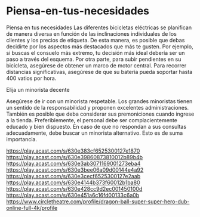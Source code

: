 # Piensa-en-tus-necesidades
Piensa en tus necesidades
Las diferentes bicicletas eléctricas se planifican de manera diversa en función de las inclinaciones individuales de los clientes y los precios de etiqueta. De esta manera, es posible que debas decidirte por los aspectos más destacados que más te gusten. Por ejemplo, si buscas el consuelo más extremo, tu decisión más ideal debería ser un paso a través del esquema. Por otra parte, para subir pendientes en su bicicleta, asegúrese de obtener un marco de motor central. Para recorrer distancias significativas, asegúrese de que su batería pueda soportar hasta 400 vatios por hora.

Elija un minorista decente

Asegúrese de ir con un minorista respetable. Los grandes minoristas tienen un sentido de la responsabilidad y proponen excelentes administraciones. También es posible que deba considerar sus premoniciones cuando ingrese a la tienda. Preferiblemente, el personal debe ser complacientemente educado y bien dispuesto. En caso de que no respondan a sus consultas adecuadamente, debe buscar un minorista alternativo. Esto es de suma importancia.

https://play.acast.com/s/630e383cf6525300127e1870
https://play.acast.com/s/630e39860873810012b89b4b
https://play.acast.com/s/630e3ab3071169001273eba4
https://play.acast.com/s/630e3bee06a09d00144e4a92
https://play.acast.com/s/630e3cecf6525300127e2aab
https://play.acast.com/s/630e4144b373f60012b1ba80
https://play.acast.com/s/630e428cc9d2ec001450100d
https://play.acast.com/s/630e451a6c16fd00133c6a0b
https://www.circletheatre.com/profile/dragon-ball-super-super-hero-dub-online-full-4k/profile
